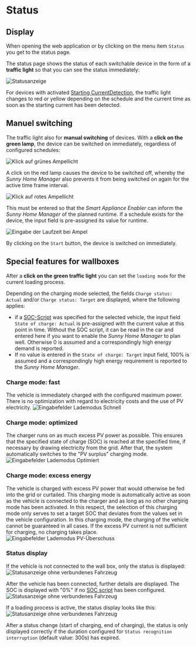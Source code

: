 # Status
## Display
When opening the web application or by clicking on the menu item `Status` you get to the status page.

The status page shows the status of each switchable device in the form of a **traffic light** so that you can see the status immediately:

![Statusanzeige](../pics/fe/StatusView.png)

For devices with activated [Starting CurrentDetection](StartingCurrentDetection_EN.md), the traffic light changes to red or yellow depending on the schedule and the current time as soon as the starting current has been detected.

## Manuel switching
<a name="click-green">

The traffic light also for **manual switching** of devices. With a **click on the green lamp**, the device can be switched on immediately, regardless of configured schedules:

![Klick auf grünes Ampellicht](../pics/fe/StatusViewGreenHover.png)

A click on the red lamp causes the device to be switched off, whereby the *Sunny Home Manager* also prevents it from being switched on again for the active time frame interval.

![Klick auf rotes Ampellicht](../pics/fe/StatusViewRedHover.png)

This must be entered so that the *Smart Appliance Enabler* can inform the *Sunny Home Manager* of the planned runtime. If a schedule exists for the device, the input field is pre-assigned its value for runtime.

![Eingabe der Laufzeit bei Ampel](../pics/fe/StatusEdit.png)

By clicking on the `Start` button, the device is switched on immediately.

## Special features for wallboxes
<a name="click-green-ev">

After a **click on the green traffic light** you can set the `loading mode` for the current loading process.

Depending on the charging mode selected, the fields `Charge status: Actual` and/or `Charge status: Target` are displayed, where the following applies:
- if a [SOC-Script](soc/SOC_EN.md) was specified for the selected vehicle, the input field `State of charge: Actual` is pre-assigned with the current value at this point in time. Without the SOC script, it can be read in the car and entered here if you want to enable the *Sunny Home Manager* to plan well. Otherwise 0 is assumed and a correspondingly high energy demand is reported.
- If no value is entered in the `State of charge: Target` input field, 100% is assumed and a correspondingly high energy requirement is reported to the *Sunny Home Manager*.

### Charge mode: fast
The vehicle is immediately charged with the configured maximum power. There is no optimization with regard to electricity costs and the use of PV electricity.
![Eingabefelder Lademodus Schnell](../pics/fe/StatusEVAmpelEdit.png)

### Charge mode: optimized
The charger runs on as much excess PV power as possible. This ensures that the specified state of charge (SOC) is reached at the specified time, if necessary by drawing electricity from the grid. After that, the system automatically switches to the "PV surplus" charging mode.
![Eingabefelder Lademodus Optimiert](../pics/fe/StatusEVAmpelEditOptimized.png)

### Charge mode: excess energy
The vehicle is charged with excess PV power that would otherwise be fed into the grid or curtailed. This charging mode is automatically active as soon as the vehicle is connected to the charger and as long as no other charging mode has been activated. In this respect, the selection of this charging mode only serves to set a target SOC that deviates from the values ​​set in the vehicle configuration. In this charging mode, the charging of the vehicle cannot be guaranteed in all cases. If the excess PV current is not sufficient for charging, no charging takes place.
![Eingabefelder Lademodus PV-Überschuss](../pics/fe/StatusEVAmpelEditExcessEnergy.png)

### Status display
If the vehicle is not connected to the wall box, only the status is displayed:
![Statusanzeige ohne verbundenes Fahrzeug](../pics/fe/StatusEVAmpelViewNotConnected.png)

After the vehicle has been connected, further details are displayed. The SOC is displayed with "0%" if no [SOC script](#vehicles) has been configured.
![Statusanzeige ohne verbundenes Fahrzeug](../pics/fe/StatusEVAmpelViewConnected.png)

If a loading process is active, the status display looks like this:
![Statusanzeige ohne verbundenes Fahrzeug](../pics/fe/StatusEVAmpelViewCharging.png)

After a status change (start of charging, end of charging), the status is only displayed correctly if the duration configured for `Status recognition interruption` (default value: 300s) has expired.
